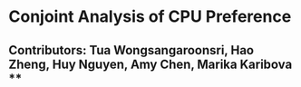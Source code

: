 # Conjoint Analysis of CPU Preference
## Contributors:  Tua Wongsangaroonsri, Hao Zheng, Huy Nguyen, Amy Chen, Marika Karibova **
